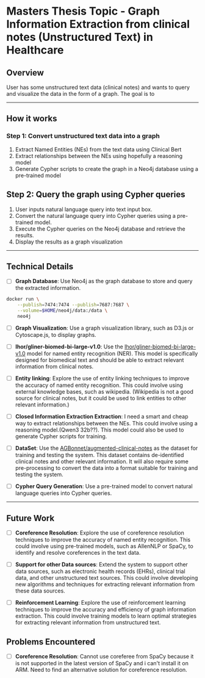 # Masters Thesis Topic - Graph Information Extraction from clinical notes (Unstructured Text) in Healthcare

## Overview

User has some unstructured text data (clinical notes) and wants to query and visualize the data in the form of a graph. The goal is to

---

## How it works

### Step 1: Convert unstructured text data into a graph

1. Extract Named Entities (NEs) from the text data using Clinical Bert
2. Extract relationships between the NEs using hopefully a reasoning model
3. Generate Cypher scripts to create the graph in a Neo4j database using a pre-trained model

## Step 2: Query the graph using Cypher queries

1. User inputs natural language query into text input box.
2. Convert the natural language query into Cypher queries using a pre-trained model.
3. Execute the Cypher queries on the Neo4j database and retrieve the results.
4. Display the results as a graph visualization

---

## Technical Details

- [ ] **Graph Database**: Use Neo4j as the graph database to store and query the extracted information.

``` bash
docker run \
    --publish=7474:7474 --publish=7687:7687 \
    --volume=$HOME/neo4j/data:/data \
    neo4j
```

- [ ] **Graph Visualization**: Use a graph visualization library, such as D3.js or Cytoscape.js, to display graphs.

- [ ] **Ihor/gliner-biomed-bi-large-v1.0**: Use the [Ihor/gliner-biomed-bi-large-v1.0](https://huggingface.co/Ihor/gliner-biomed-bi-large-v1.0) model for named entity recognition (NER). This model is specifically designed for biomedical text and should be able to extract relevant information from clinical notes.

- [ ] **Entity linking**: Explore the use of entity linking techniques to improve the accuracy of named entity recognition. This could involve using external knowledge bases, such as wikipedia. (Wikipedia is not a good source for clinical notes, but it could be used to link entities to other relevant information.)

- [ ] **Closed Information Extraction Extraction**: I need a smart and cheap way to extract relationships between the NEs. This could involve using a reasoning model.(Qwen3 32b??). This model could also be used to generate Cypher scripts for training.

- [ ] **DataSet**: Use the [AGBonnet/augmented-clinical-notes](https://huggingface.co/datasets/AGBonnet/augmented-clinical-notes) as the dataset for training and testing the system. This dataset contains de-identified clinical notes and other relevant information. It will also require some pre-processing to convert the data into a format suitable for training and testing the system.

- [ ] **Cypher Query Generation**: Use a pre-trained model to convert natural language queries into Cypher queries.

---

## Future Work

- [ ] **Coreference Resolution**: Explore the use of coreference resolution techniques to improve the accuracy of named entity recognition. This could involve using pre-trained models, such as AllenNLP or SpaCy, to identify and resolve coreferences in the text data.

- [ ] **Support for other Data sources**: Extend the system to support other data sources, such as electronic health records (EHRs), clinical trial data, and other unstructured text sources. This could involve developing new algorithms and techniques for extracting relevant information from these data sources.
- [ ] **Reinforcement Learning**: Explore the use of reinforcement learning techniques to improve the accuracy and efficiency of graph information extraction. This could involve training models to learn optimal strategies for extracting relevant information from unstructured text.

## Problems Encountered

- [ ] **Coreference Resolution**: Cannot use coreferee from SpaCy because it is not supported in the latest version of SpaCy and i can't install it on ARM. Need to find an alternative solution for coreference resolution.
